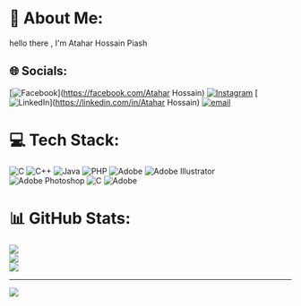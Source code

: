 # 💫 About Me:
hello there , I'm Atahar Hossain Piash


## 🌐 Socials:
[![Facebook](https://img.shields.io/badge/Facebook-%231877F2.svg?logo=Facebook&logoColor=white)](https://facebook.com/Atahar Hossain) [![Instagram](https://img.shields.io/badge/Instagram-%23E4405F.svg?logo=Instagram&logoColor=white)](https://instagram.com/atahar375o) [![LinkedIn](https://img.shields.io/badge/LinkedIn-%230077B5.svg?logo=linkedin&logoColor=white)](https://linkedin.com/in/Atahar Hossain) [![email](https://img.shields.io/badge/Email-D14836?logo=gmail&logoColor=white)](mailto:atahar375o@gmail.com) 

# 💻 Tech Stack:
![C](https://img.shields.io/badge/c-%2300599C.svg?style=for-the-badge&logo=c&logoColor=white) ![C++](https://img.shields.io/badge/c++-%2300599C.svg?style=for-the-badge&logo=c%2B%2B&logoColor=white) ![Java](https://img.shields.io/badge/java-%23ED8B00.svg?style=for-the-badge&logo=openjdk&logoColor=white) ![PHP](https://img.shields.io/badge/php-%23777BB4.svg?style=for-the-badge&logo=php&logoColor=white) ![Adobe](https://img.shields.io/badge/adobe-%23FF0000.svg?style=for-the-badge&logo=adobe&logoColor=white) ![Adobe Illustrator](https://img.shields.io/badge/adobe%20illustrator-%23FF9A00.svg?style=for-the-badge&logo=adobe%20illustrator&logoColor=white) ![Adobe Photoshop](https://img.shields.io/badge/adobe%20photoshop-%2331A8FF.svg?style=for-the-badge&logo=adobe%20photoshop&logoColor=white) ![C](https://img.shields.io/badge/c-%2300599C.svg?style=for-the-badge&logo=c&logoColor=white) ![Adobe](https://img.shields.io/badge/adobe-%23FF0000.svg?style=for-the-badge&logo=adobe&logoColor=white)
# 📊 GitHub Stats:
![](https://github-readme-stats.vercel.app/api?username=Drag375o&theme=dark&hide_border=false&include_all_commits=false&count_private=false)<br/>
![](https://nirzak-streak-stats.vercel.app/?user=Drag375o&theme=dark&hide_border=false)<br/>
![](https://github-readme-stats.vercel.app/api/top-langs/?username=Drag375o&theme=dark&hide_border=false&include_all_commits=false&count_private=false&layout=compact)

---
[![](https://visitcount.itsvg.in/api?id=Drag375o&icon=0&color=0)](https://visitcount.itsvg.in)

<!-- Proudly created with GPRM ( https://gprm.itsvg.in ) -->
